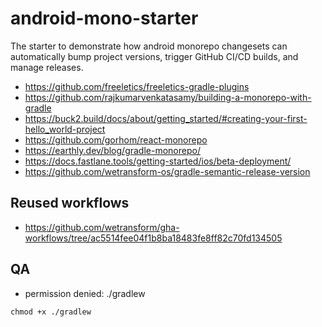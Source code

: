 # android-mono-starter

The starter to demonstrate how android monorepo changesets can automatically bump project versions, trigger GitHub CI/CD builds, and manage releases.

- https://github.com/freeletics/freeletics-gradle-plugins
- https://github.com/rajkumarvenkatasamy/building-a-monorepo-with-gradle
- https://buck2.build/docs/about/getting_started/#creating-your-first-hello_world-project
- https://github.com/gorhom/react-monorepo
- https://earthly.dev/blog/gradle-monorepo/
- https://docs.fastlane.tools/getting-started/ios/beta-deployment/
- https://github.com/wetransform-os/gradle-semantic-release-version

## Reused workflows

- https://github.com/wetransform/gha-workflows/tree/ac5514fee04f1b8ba18483fe8ff82c70fd134505

## QA

- permission denied: ./gradlew

```shell
chmod +x ./gradlew
```
